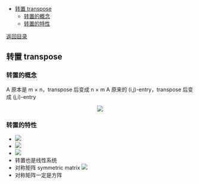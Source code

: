   
  
- [转置 transpose](#转置-transpose )
  - [转置的概念](#转置的概念 )
  - [转置的特性](#转置的特性 )
  
[返回目录](Readme.md )
  
##  转置 transpose
  
###  转置的概念
  
  
A 原本是 m × n，transpose 后变成 n × m
A 原来的 (i,j)-entry，transpose 后变成 (j,i)-entry
  
<p align="center"><img src="https://latex.codecogs.com/gif.latex?&#x5C;begin{bmatrix}a_{11},%20a_{12}&#x5C;cdots%20a_{1n}%20&#x5C;&#x5C;%20a_{21},%20a_{22}%20&#x5C;cdots%20a_{2n}%20&#x5C;&#x5C;%20&#x5C;vdots%20&#x5C;&#x5C;%20a_{n1},%20a_{n2}%20&#x5C;cdots%20a_{nn}%20&#x5C;end{bmatrix}&#x27;%20=%20&#x5C;begin{bmatrix}a_{11},%20a_{21}&#x5C;cdots%20a_{n1}%20&#x5C;&#x5C;%20a_{12},%20a_{22}%20&#x5C;cdots%20a_{n2}%20&#x5C;&#x5C;%20&#x5C;vdots%20&#x5C;&#x5C;%20a_{1n},%20a_{2n}%20&#x5C;cdots%20a_{nn}%20&#x5C;end{bmatrix}"/></p>  
  
  
###  转置的特性
  
  
- <img src="https://latex.codecogs.com/gif.latex?(%20A^{T}%20)^{T}%20=%20A"/>
- <img src="https://latex.codecogs.com/gif.latex?(sA)^{T}%20=%20sA^{T}"/>
- <img src="https://latex.codecogs.com/gif.latex?(A%20+%20B)^{T}%20=%20A^{T}%20+%20B^{T}"/>
- 转置也是线性系统
- 对称矩阵 symmetric matrix <img src="https://latex.codecogs.com/gif.latex?A^{T}%20=%20A"/>
- 对称矩阵一定是方阵
  